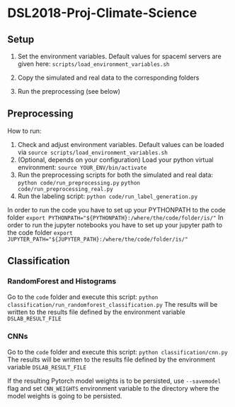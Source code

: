 # DSL2018-Proj-Climate-Science

## Setup
1. Set the environment variables.
Default values for spaceml servers are given here:
`scripts/load_environment_variables.sh`

2. Copy the simulated and real data to the corresponding folders

3. Run the preprocessing (see below)



## Preprocessing

How to run:
1. Check and adjust environment variables. Default values can be loaded via 
`source scripts/load_environment_variables.sh`
2. (Optional, depends on your configuration) Load your python virtual environment:
`source YOUR_ENV/bin/activate`
3. Run the preprocessing scripts for both the simulated and real data:
`python code/run_preprocessing.py`
`python code/run_preprocessing_real.py`
4. Run the labeling script:
`python code/run_label_generation.py`

In order to run the code you have to set up your PYTHONPATH to the code folder
```export PYTHONPATH="${PYTHONPATH}:/where/the/code/folder/is/"```
In order to run the jupyter notebooks you have to set up your jupyter path to the code folder
```export JUPYTER_PATH="${JUPYTER_PATH}:/where/the/code/folder/is/"```


## Classification

### RandomForest and Histograms

Go to the `code` folder and execute this script: 
`python classification/run_randomforest_classification.py`
The results will be written to the results file defined by the environment variable `DSLAB_RESULT_FILE`

### CNNs

Go to the `code` folder and execute this script: 
`python classification/cnn.py`
The results will be written to the results file defined by the environment variable `DSLAB_RESULT_FILE`

If the resulting Pytorch model weights is to be persisted, use `--savemodel` flag and set `CNN_WEIGHTS` environment variable to the directory where the model weights is going to be persisted.